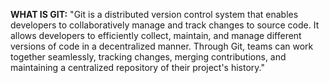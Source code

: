**WHAT IS GIT:** "Git is a distributed version control system that enables developers to collaboratively manage and track changes to source code. 
It allows developers to efficiently collect, maintain, and manage different versions of code in a decentralized manner. Through Git, teams can work 
together seamlessly, tracking changes, merging contributions, and maintaining a centralized repository of their project's history."
